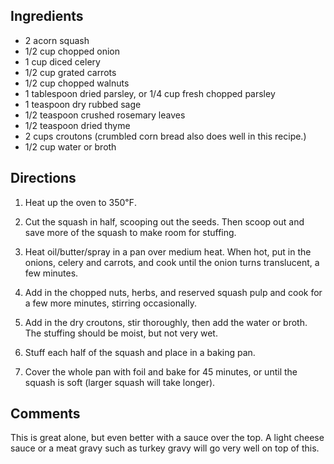 <div id="wikitext">

<span id="ingredients"></span>

Ingredients
-----------

-   2 acorn squash
-   1/2 cup chopped onion
-   1 cup diced celery
-   1/2 cup grated carrots
-   1/2 cup chopped walnuts
-   1 tablespoon dried parsley, or 1/4 cup fresh chopped parsley
-   1 teaspoon dry rubbed sage
-   1/2 teaspoon crushed rosemary leaves
-   1/2 teaspoon dried thyme
-   2 cups croutons (crumbled corn bread also does well in this recipe.)
-   1/2 cup water or broth

<span id="directions"></span>

Directions
----------

1.  Heat up the oven to 350℉.
    <div class="vspace">

    </div>

2.  Cut the squash in half, scooping out the seeds. Then scoop out and
    save more of the squash to make room for stuffing.
    <div class="vspace">

    </div>

3.  Heat oil/butter/spray in a pan over medium heat. When hot, put in
    the onions, celery and carrots, and cook until the onion turns
    translucent, a few minutes.
    <div class="vspace">

    </div>

4.  Add in the chopped nuts, herbs, and reserved squash pulp and cook
    for a few more minutes, stirring occasionally.
    <div class="vspace">

    </div>

5.  Add in the dry croutons, stir thoroughly, then add the water or
    broth. The stuffing should be moist, but not very wet.
    <div class="vspace">

    </div>

6.  Stuff each half of the squash and place in a baking pan.
    <div class="vspace">

    </div>

7.  Cover the whole pan with foil and bake for 45 minutes, or until the
    squash is soft (larger squash will take longer).

<span id="comments"></span>

Comments
--------

This is great alone, but even better with a sauce over the top. A light
cheese sauce or a meat gravy such as turkey gravy will go very well on
top of this.

<div class="vspace">

</div>

<div style="display: none;">

Summary:A tasty, non-traditional way to bake acorn squash.
Parent:(Recipes.)<span
class="wikiword">[SideDishes](http://wiki.tamouse.org?n=Recipes.SideDishes?action=print)</span>
<span
class="wikiword">[IncludeMe](http://wiki.tamouse.org?n=Recipes.IncludeMe?action=edit)[?](http://wiki.tamouse.org?n=Recipes.IncludeMe?action=edit)</span>:[Recipes.SideDishes](http://wiki.tamouse.org?n=Recipes.SideDishes?action=print)
Source:modified from ifood.tv video
Categories:[SideDish](http://wiki.tamouse.org?n=Category.SideDish)
[Tags:acorn](templatesacorn) squash

</div>

</div>
